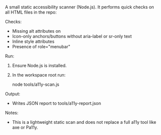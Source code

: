 A small static accessibility scanner (Node.js). It performs quick checks on all HTML files in the repo:

Checks:
- Missing alt attributes on <img>
- Icon-only anchors/buttons without aria-label or sr-only text
- Inline style attributes
- Presence of role="menubar"

Run:

1. Ensure Node.js is installed.
2. In the workspace root run:

   node tools/a11y-scan.js

Output:
- Writes JSON report to tools/a11y-report.json

Notes:
- This is a lightweight static scan and does not replace a full a11y tool like axe or Pa11y.

